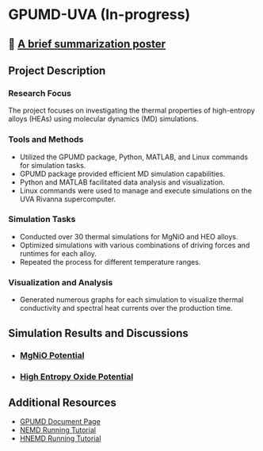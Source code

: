 # GPUMD-UVA (In-progress)

## 📝 [A brief summarization poster](https://drive.google.com/file/d/1gUmejQSglso3Zh1EY1O8N_IgMgXjIA_r/view?usp=sharing)

## Project Description

### Research Focus
The project focuses on investigating the thermal properties of high-entropy alloys (HEAs) using molecular dynamics (MD) simulations.

### Tools and Methods
- Utilized the GPUMD package, Python, MATLAB, and Linux commands for simulation tasks.
- GPUMD package provided efficient MD simulation capabilities.
- Python and MATLAB facilitated data analysis and visualization.
- Linux commands were used to manage and execute simulations on the UVA Rivanna supercomputer.

### Simulation Tasks
- Conducted over 30 thermal simulations for MgNiO and HEO alloys.
- Optimized simulations with various combinations of driving forces and runtimes for each alloy.
- Repeated the process for different temperature ranges.

### Visualization and Analysis
- Generated numerous graphs for each simulation to visualize thermal conductivity and spectral heat currents over the production time.

## Simulation Results and Discussions
- ### [MgNiO Potential](./MgNiO/)
- ### [High Entropy Oxide Potential](./HEO/)

## Additional Resources
- [GPUMD Document Page](https://gpumd.org/index.html)
- [NEMD Running Tutorial](https://gpumd.org/tutorials/thermal_transport_nemd.html)
- [HNEMD Running Tutorial](https://gpumd.org/tutorials/thermal_transport_hnemd.html)

